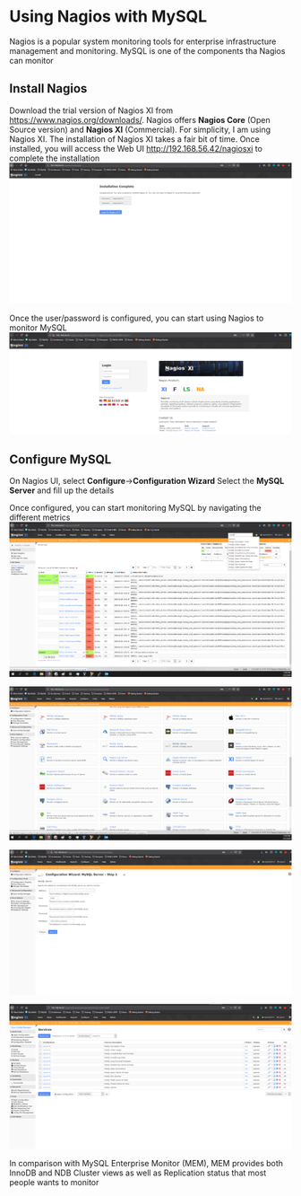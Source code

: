 # Using Nagios with MySQL
Nagios is a popular system monitoring tools for enterprise infrastructure management and monitoring. 
MySQL is one of the components tha Nagios can monitor

## Install Nagios
Download the trial version of Nagios XI from https://www.nagios.org/downloads/. Nagios offers **Nagios Core** (Open Source version) 
and **Nagios XI** (Commercial). For simplicity, I am using Nagios XI.
The installation of Nagios XI takes a fair bit of time. Once installed, you will access the Web UI http://192.168.56.42/nagiosxi
to complete the installation
![Install](img/N1.png)

Once the user/password is configured, you can start using Nagios to monitor MySQL
![UI](img/N2.png)

## Configure MySQL
On Nagios UI, select **Configure**->**Configuration Wizard**
Select the **MySQL Server** and fill up the details

Once configured, you can start monitoring MySQL by navigating the different metrics
![MySQL](img/N3.png)

![MySQL2](img/N4.png)

![MySQL3](img/N5.png)

![MySQL4](img/N6.png)


In comparison with MySQL Enterprise Monitor (MEM), MEM provides both InnoDB and NDB Cluster views as well as Replication status that 
most people wants to monitor

